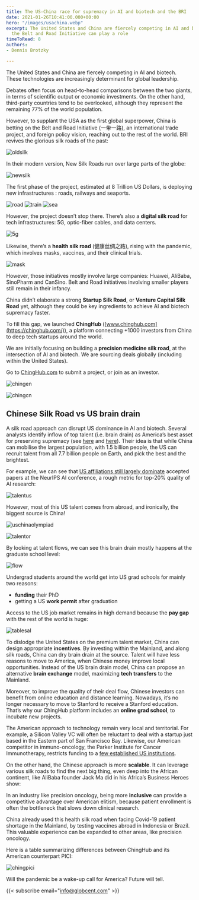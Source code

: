 ```yaml
---
title: The US-China race for supremacy in AI and biotech and the BRI
date: 2021-01-26T10:41:00.000+00:00
hero: "/images/usachina.webp"
excerpt: The United States and China are fiercely competing in AI and biotech, and
  the Belt and Road Initiative can play a role
timeToRead: 8
authors:
- Dennis Brotzky

---
```

The United States and China are fiercely competing in AI and biotech. These technologies are increasingly determinant for global leadership.

Debates often focus on head-to-head comparisons between the two giants, in terms of scientific output or economic investments. On the other hand, third-party countries tend to be overlooked, although they represent the remaining 77% of the world population.

However, to supplant the USA as the first global superpower, China is betting on the Belt and Road Initiative (一带一路), an international trade project, and foreign policy vision, reaching out to the rest of the world. BRI revives the glorious silk roads of the past:

![oldsilk](https://melwy.com/static/8457077f979389158f64c72ba64f0834/d3d3d/oldsilk.jpg "oldsilk")

In their modern version, New Silk Roads run over large parts of the globe:

![newsilk](https://melwy.com/static/4301168443ad2b25a33e4208ada013e9/9ea69/newsilk.jpg "newsilk")

The first phase of the project, estimated at 8 Trillion US Dollars, is deploying new infrastructures : roads, railways and seaports.

![road](https://melwy.com/static/db8bf6085ed245af0b2ec5a856af2de7/cb46c/road.jpg "road") ![train](https://melwy.com/static/4ccc33c61ba860383920f7527602c055/ee5b7/train.jpg "train") ![sea](https://melwy.com/static/6603f9a63c0ec115df2039e363cf8e7a/61023/sea.jpg "sea")

However, the project doesn’t stop there. There’s also a **digital silk road** for tech infrastructures: 5G, optic-fiber cables, and data centers.

![5g](https://melwy.com/static/c1a5296828e737ea589f5b8e838e80dc/61023/5g.jpg "5g")

Likewise, there’s a **health silk road** (健康丝绸之路), rising with the pandemic, which involves masks, vaccines, and their clinical trials.

![mask](https://melwy.com/static/b0361510ec05f02d63d52469386d7ecf/919db/mask.jpg "mask")

However, those initiatives mostly involve large companies: Huawei, AliBaba, SinoPharm and CanSino. Belt and Road initiatives involving smaller players still remain in their infancy.

China didn’t elaborate a strong **Startup Silk Road**, or **Venture Capital Silk Road** yet, although they could be key ingredients to achieve AI and biotech supremacy faster.

To fill this gap, we launched **ChingHub** ([www.chinghub.com](https://chinghub.com/)), a platform connecting +1000 investors from China to deep tech startups around the world.

We are initially focusing on building a **precision medicine silk road**, at the intersection of AI and biotech. We are sourcing deals globally (including within the United States).

Go to [ChingHub.com](https://chinghub.com/) to submit a project, or join as an investor.

![chingen](https://melwy.com/static/cb2db7bbf3212d75a0369d2b11c38338/0d92a/chingen.jpg "chingen")

![chingcn](https://melwy.com/static/0099c602add1eed159c7ac89af6e2e0e/2862a/chingcn.jpg "chingcn")

## Chinese Silk Road vs US brain drain

A silk road approach can disrupt US dominance in AI and biotech. Several analysts identify inflow of top talent (i.e. brain drain) as America’s best asset for preserving supremacy (see [here](https://www.belfercenter.org/publication/china-beating-us-ai-supremacy) and [here](https://www.foreignaffairs.com/articles/united-states/2020-06-19/china-wont-win-race-ai-dominance)). Their idea is that while China can mobilise the largest population, with 1.5 billion people, the US can recruit talent from all 7.7 billion people on Earth, and pick the best and the brightest.

For example, we can see that [US affiliations still largely dominate](https://macropolo.org/digital-projects/the-global-ai-talent-tracker/) accepted papers at the NeurIPS AI conference, a rough metric for top-20% quality of AI research:

![talentus](https://melwy.com/static/8bc484d29f5101792b552ea210dad0da/73926/talentus.jpg "talentus")

However, most of this US talent comes from abroad, and ironically, the biggest source is China!

![uschinaolympiad](https://melwy.com/static/fa27e1bbe7daf5e389eb9561a6ab1cdd/61023/uschinaolympiad.jpg "uschinaolympiad")

![talentor](https://melwy.com/static/dab66a2bdedde00f46f157e2e0dd1102/73926/talentor.jpg "talentor")

By looking at talent flows, we can see this brain drain mostly happens at the graduate school level:

![flow](https://melwy.com/static/2a1f6a3c0022d8f4b1916980fe742d75/19914/flow.jpg "flow")

Undergrad students around the world get into US grad schools for mainly two reasons:

* **funding** their PhD
* getting a US **work permit** after graduation

Access to the US job market remains in high demand because the **pay gap** with the rest of the world is huge:

![tablesal](https://melwy.com/static/1c0b9611e07136484ef498198b914bc3/cf91d/tablesal.jpg "tablesal")

To dislodge the United States on the premium talent market, China can design appropriate **incentives**. By investing within the Mainland, and along silk roads, China can dry brain drain at the source. Talent will have less reasons to move to America, when Chinese money improve local opportunities. Instead of the US brain drain model, China can propose an alternative **brain exchange** model, maximizing **tech transfers** to the Mainland.

Moreover, to improve the quality of their deal flow, Chinese investors can benefit from online education and distance learning. Nowadays, it’s no longer necessary to move to Stanford to receive a Stanford education. That’s why our ChingHub platform includes an **online grad school**, to incubate new projects.

The American approach to technology remain very local and territorial. For example, a Silicon Valley VC will often be reluctant to deal with a startup just based in the Eastern part of San Francisco Bay. Likewise, our American competitor in immuno-oncology, the Parker Institute for Cancer Immunotherapy, restricts funding to a [few established US institutions](https://www.parkerici.org/network/research-institutions/).

On the other hand, the Chinese approach is more **scalable**. It can leverage various silk roads to find the next big thing, even deep into the African continent, like AliBaba founder Jack Ma did in his Africa’s Business Heroes show:

In an industry like precision oncology, being more **inclusive** can provide a competitive advantage over American elitism, because patient enrollment is often the bottleneck that slows down clinical research.

China already used this health silk road when facing Covid-19 patient shortage in the Mainland, by testing vaccines abroad in Indonesia or Brazil. This valuable experience can be expanded to other areas, like precision oncology.

Here is a table summarizing differences between ChingHub and its American counterpart PICI:

![chingpici](https://melwy.com/static/237f58939086f2bcbfb3a2c8abb69c84/cabe1/chingpici.jpg "chingpici")

Will the pandemic be a wake-up call for America? Future will tell.

{{< subscribe email="info@globcent.com" >}}